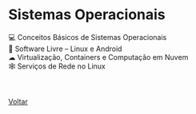 <h1>Sistemas Operacionais</h1>

<a href="./topico1.md" style="text-decoration:none;">💻 Conceitos Básicos de 
Sistemas Operacionais</a><br>
<a href="./topico2.md" style="text-decoration:none;">🐧 Software Livre – Linux e 
Android</a><br>
<a href="./topico3.md" style="text-decoration:none;">☁  Virtualização, 
Containers e Computação em 
Nuvem</a><br>
<a href="./topico4.md" style="text-decoration:none;">🕸 Serviços de Rede no 
Linux </a><br><br> <br>

<a href="../../README.md">Voltar</a>
